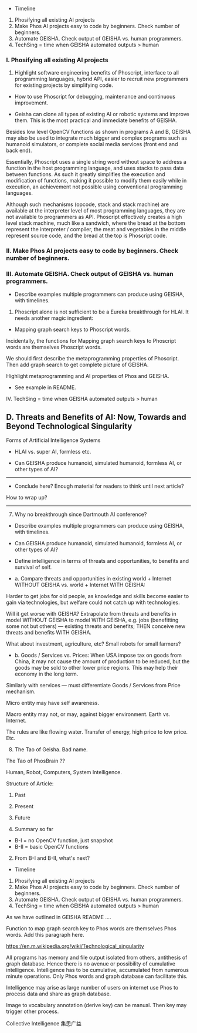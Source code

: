 
- Timeline
1. Phosifying all existing AI projects
2. Make Phos AI projects easy to code by beginners. Check number of beginners.
3. Automate GEISHA. Check output of GEISHA vs. human programmers.
4. TechSing = time when GEISHA automated outputs > human


### I. Phosifying all existing AI projects

1. Highlight software engineering benefits of Phoscript, interface to all programming languages, hybrid API, easier to recruit new programmers for existing projects by simplifying code. 

- How to use Phoscript for debugging, maintenance and continuous improvement. 

- Geisha can clone all types of existing AI or robotic systems and improve them. This is the most practical and immediate benefits of GEISHA.

Besides low level OpenCV functions as shown in programs A and B, GEISHA may also be used to integrate much bigger and complex programs such as humanoid simulators, or complete social media services (front end and back end).

Essentially, Phoscript uses a single string word without space to address a function in the host programming language, and uses stacks to pass data between functions. As such it greatly simplifies the execution and modification of functions, making it possible to modify them easily while in execution, an achievement not possible using conventional programming languages. 

Although such mechanisms (opcode, stack and stack machine) are available at the interpreter level of most programming languages, they are not available to programmers as API. Phoscript effectively creates a high level stack machine, much like a sandwich, where the bread at the bottom represent the interpreter / compiler, the meat and vegetables in the middle represent source code, and the bread at the top is Phoscript code.

### II. Make Phos AI projects easy to code by beginners. Check number of beginners.

### III. Automate GEISHA. Check output of GEISHA vs. human programmers.


- Describe examples multiple programmers can produce using GEISHA, with timelines. 


1. Phoscript alone is not sufficient to be a Eureka breakthrough for HLAI. It needs another magic ingredient:

- Mapping graph search keys to Phoscript words.

Incidentally, the functions for Mapping graph search keys to Phoscript words are themselves Phoscript words.

We should first describe the metaprogramming properties of Phoscript. Then add graph search to get complete picture of GEISHA.

Highlight metaprogramming and AI properties of Phos and GEISHA.

- See example in README.


IV. TechSing = time when GEISHA automated outputs > human


## D. Threats and Benefits of AI: Now, Towards and Beyond Technological Singularity

Forms of Artificial Intelligence Systems

- HLAI vs. super AI, formless etc.

- Can GEISHA produce humanoid, simulated humanoid, formless AI, or other types of AI?

<hr>

- Conclude here? Enough material for readers to think until next article?

How to wrap up?

<hr>

7. Why no breakthrough since Dartmouth AI conference?

- Describe examples multiple programmers can produce using GEISHA, with timelines. 

- Can GEISHA produce humanoid, simulated humanoid, formless AI, or other types of AI?

- Define intelligence in terms of threats and opportunities, to benefits and survival of self.

- a. Compare threats and opportunities in existing world + Internet WITHOUT GEISHA vs. world + Internet WITH GEISHA:

Harder to get jobs for old people, as knowledge and skills become easier to gain via technologies, but welfare could not catch up with technologies.

Will it get worse with GEISHA? Extrapolate from threats and benefits in model WITHOUT GEISHA to model WITH GEISHA, e.g. jobs (benefitting some not but others) &mdash; existing threats and benefits; THEN conceive new threats and benefits WITH GEISHA.

What about investment, agriculture, etc? Small robots for small farmers?

- b. Goods / Services vs. Prices: When USA impose tax on goods from China, it may not cause the amount of production to be reduced, but the goods may be sold to other lower price regions. This may help their economy in the long term.

Similarly with services &mdash; must differentiate Goods / Services from Price mechanism.

Micro entity may have self awareness.

Macro entity may not, or may, against bigger environment. Earth vs. Internet.

The rules are like flowing water. Transfer of energy, high price to low price. Etc.


8. The Tao of Geisha. Bad name.

The Tao of PhosBrain ??

Human, Robot, Computers, System Intelligence.


Structure of Article:
1. Past
2. Present
3. Future



1. Summary so far

- B-I = no OpenCV function, just snapshot 
- B-II = basic OpenCV functions

2. From B-I and B-II, what's next?


- Timeline
1. Phosifying all existing AI projects
2. Make Phos AI projects easy to code by beginners. Check number of beginners.
3. Automate GEISHA. Check output of GEISHA vs. human programmers.
4. TechSing = time when GEISHA automated outputs > human


As we have outlined in GEISHA README ....

Function to map graph search key to Phos words are themselves Phos words. Add this paragraph here.

https://en.m.wikipedia.org/wiki/Technological_singularity



All programs has memory and file output isolated from others, antithesis of graph database. Hence there is no avenue or possibility of cumulative intelligence. Intelligence has to be cumulative, accumulated from numerous minute operations. Only Phos words and graph database can facilitate this.


Intelligence may arise as large number of users on internet use Phos to process data and share as graph database.

Image to vocabulary annotation (derive key) can be manual. Then key may trigger other process.

Collective Intelligence 集思广益


